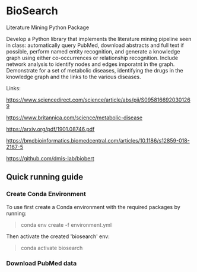 # BioSearch

Literature Mining Python Package

Develop a Python library that implements the literature mining pipeline seen in class: automatically query PubMed, download abstracts and full text if possible, perform named entity recognition, and generate a knowledge graph using either co-occurrences or relationship recognition. Include network analysis to identify nodes and edges imporatnt in the graph. Demonstrate for a set of metabolic diseases, identifying the drugs in the knowledge graph and the links to the various diseases.

Links:

https://www.sciencedirect.com/science/article/abs/pii/S0958166920301269

https://www.britannica.com/science/metabolic-disease

https://arxiv.org/pdf/1901.08746.pdf

https://bmcbioinformatics.biomedcentral.com/articles/10.1186/s12859-018-2167-5

https://github.com/dmis-lab/biobert


## Quick running guide

### Create Conda Environment

To use first create a Conda environment with the required packages by running:

> conda env create -f environment.yml

Then activate the created 'biosearch' env:

> conda activate biosearch

### Download PubMed data

